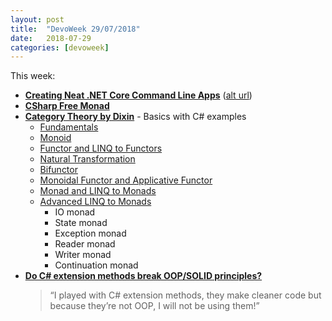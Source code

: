```yaml
---
layout: post
title:  "DevoWeek 29/07/2018"
date:   2018-07-29
categories: [devoweek]
---
```


This week:

* **[Creating Neat .NET Core Command Line Apps](https://samyn.co/post/creating-neat-net-core-console-apps/)** ([alt url](https://gist.github.com/iamarcel/8047384bfbe9941e52817cf14a79dc34#orgheadline1))
* **[CSharp Free Monad](https://gist.github.com/louthy/524fbe8965d3a2aae1b576cdd8e971e4)**
* **[Category Theory by Dixin](https://weblogs.asp.net/dixin/Tags/Category%20Theory)** - Basics with C# examples
  * [Fundamentals](https://weblogs.asp.net/dixin/category-theory-via-csharp-1-fundamentals)
  * [Monoid](https://weblogs.asp.net/dixin/category-theory-via-csharp-2-monoid)
  * [Functor and LINQ to Functors](https://weblogs.asp.net/dixin/category-theory-via-csharp-3-functor-and-linq-to-functors)  
  * [Natural Transformation](https://weblogs.asp.net/dixin/category-theory-via-csharp-4-natural-transformation)
  * [Bifunctor](https://weblogs.asp.net/dixin/category-theory-via-csharp-5-bifunctor)
  * [Monoidal Functor and Applicative Functor](https://weblogs.asp.net/dixin/category-theory-via-csharp-6-monoidal-functor-and-applicative-functor)
  * [Monad and LINQ to Monads](https://weblogs.asp.net/dixin/category-theory-via-csharp-7-monad-and-linq-to-monads)
  * [Advanced LINQ to Monads](https://weblogs.asp.net/dixin/category-theory-via-csharp-8-more-linq-to-monads)
    * IO monad
    * State monad
    * Exception monad
    * Reader monad
    * Writer monad
    * Continuation monad
* **[Do C# extension methods break OOP/SOLID principles?](https://www.quora.com/Do-C-extension-methods-break-OOP-SOLID-principles)**
  > “I played with C# extension methods, they make cleaner code but because they’re not OOP, I will not be using them!”

